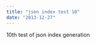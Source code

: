 ```yaml
---
title: "json index test 10"
date: "2013-12-27"
---
```


<div class="content">
<p>10th test of json index generation</p>
</div>
